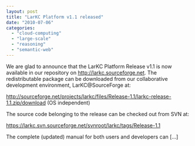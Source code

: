 ```yaml
---
layout: post
title: "LarKC Platform v1.1 released"
date: "2010-07-06"
categories: 
  - "cloud-computing"
  - "large-scale"
  - "reasoning"
  - "semantic-web"
---
```


We are glad to announce that the LarKC Platform Release v1.1 is now available in our repository on http://larkc.sourceforge.net. The redistributable package can be downloaded from our collaborative development environment, LarKC@SourceForge at:

http://sourceforge.net/projects/larkc/files/Release-1.1/larkc-release-1.1.zip/download (OS independent)

The source code belonging to the release can be checked out from SVN at:

https://larkc.svn.sourceforge.net/svnroot/larkc/tags/Release-1.1

The complete (updated) manual for both users and developers can \[...\]

